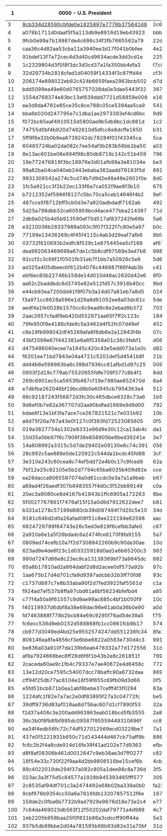 | 1 | 0000 - U.S. President | 0001 - U.S. Senate | 0002 - Governor | 0003 - County Clerk | 0004 - Question 1 - should the starting time of the annual town meeting be moved to 6:30 PM? |
| --- | --- | --- | --- | --- | --- |
| 3 | [8cb334d28590cbfde0e1825897e7776b37564168](https://github.com/TrustTheVote-Project/VTP-mock-election.US.14/commit/8cb334d28590cbfde0e1825897e7776b37564168) | 2c62af95112fd3bcaef879359039d57cb5a74f63 | 511e2d6adfcf4dd96f98e5dcdd08aa67a95f66d7 | be1df024257c92686ac113b35b1e0d1ccaa33be6 | d8afc4008f7032fe44a789dd16afb5aa2ddac04c |
| 4 | a076b1711d0daaf5f5a113db9e8916d19eb43923 | bbb105c20d87e6fc05d02d698b5a952054e7698b | 5e0608e06aa3ac109b227944f930779bcb4be486 | a95d8cf214c25d7a782b0b7d3857bf49481a899d | 71ed0892b6a18b5fd91b15c4cf2544646d627e5c |
| 5 | 9fcb0e99a7b19987de4c686c34f3fb7665562a79 | 22d163349d42f7c03c03c88f4b5bb19f88609f17 | de35094ba6577845fdb8b1371ae98571d60226b0 | edfd8758bc5e108ed52f6eabf59c32ad2e736999 | d5d9f06d78139ac1ef529514aa00439427b5a6b5 |
| 6 | caa36c4d82aa53cba11a3940ee3d17f041b0bfee | 4e29106d9d7bf3f9b8df8e5152e4b56f109fd819 | 84f196e27c1fd67edfd31915c5fc392d96db4282 | 6c065412a9fdfba898b9b17f3087a08bc3c6d2df | 64e52d36e30855c2b5b2020bbfb5c89e2310cec8 |
| 7 | 91bdef13f7a72cec4d3d40cd9634acde3dd3cd1e | 225e4732c4ae0f462e22c71928ef6c749072ab4f | 768b31f54029ff4439dc3ac956bda704f1169b8b | c7a42960469f5e498efe91c03d06b328834f947c | a65fac9d93fb89cea68662fa9cddfb88b4b2de5e |
| 8 | 1c2329804d3f5f8f3dc3d3cd37a1fa350bb4dfa3 | f7c8391d2c51709babb009a175cc755283485612 | 83c4521e7395ed24e297509f64a01b16b91f909a | a92290df3318c7ba18dc141d078818b43a287ef8 | f846a9adcfa1ac2e61ae0df0ac1131b96271433b |
| 9 | 32d29734b2816cfad1d04059f14334f3c87ffd4d | cf301091386f7f4c3fdc6f7e91baa8fe238e1e75 | 59231bcf71d7b8bea03e5e7456b11849132bdf70 | 44dbddf23f6055e11b4e3d0d3dd31ffa1569469c | 27a4fec7ccc558b71f5bdc210b2a17d01647003f |
| 10 | 206174e898022eb82c424b6659faea2963bcb502 | d7deecf61b0696dc501e4000f1cfb88d432f8337 | aa913235fec5242b390e702f8695f2777bc049c5 | 6b8f519262d1a090bb20c2575f15d73277d7593b | 7bc7fba227eb8275a5dd5284af6ca73ae347056d |
| 11 | bdd5099ea49e60d0765757038da0e3dae5443f32 | 367bfb5176b09c40dac9f66eafa8ca3f4ab2dc99 | bcaec7d04a3d43ab82a9e1727eda2b9f35773df1 | 4e139fa6e1f380435359fd026e7e14d012c36913 | b970b4224428ce52cffb68754c1900ea07d1c670 |
| 12 | 1554d768374e83bc13ef639ddd7721d58859e008 | e16b6804fb4e02c9244fddd73ecb3d50caa9e99a | 70167c2499bef1744e465967259209209be86902 | db2a9012e71bbd5bfe8dd384c4d178788f156ea8 | 0dd1200b4560134315d935a55b94b5593001841f |
| 13 | ea3d9da4761e85ce35c8ce788c05ce5394aa5ca9 | 54184ffe8a2161d73660ab24b2368704e12e8e3e | b69e58663ad78778406d97ab6653fcd8c171598b | b4dbb2afb9be21ef56a2db0b9d2a6bb0a9210604 | f35571c7ac5f50fec941bea991da1a841f8e7e27 |
| 14 | bba6b020d247795e7c1dba1ae2973393ef4cd6bc | 9d91fa96b1f19409146a7b11716fdd9f244d77fe | 2101eff4624c6fdc229a0a7f3956bfc27f423c7f | 47b18d4c5df95148a63007a65b4a8c9520ce606e | 1eb3f915b49598a1c8bcafb5f56c36623281dbf2 |
| 15 | f072bc65eaf4910515d5800ae9b5db9bc1dc881d | 1c2fd8d08c92be91ff3513b39f474f2c7966fd65 | 53583016488ecc629912253efffd34474ff68d78 | e11363d2b29fc633203b975733208c7180a7ebc3 | 832fe489f1b9c32e921da6f62a258d9b760a4bcc |
| 16 | 74755d0bf4b920d7482610d5dfcc6e8dcffe1650 | b312176043673a64f3588867248056971abb96fb | ea8bac18636d32363a8366528fdc86e168b88298 | 5d9ac28b230c0891a4722c6985d171c3f5b36d82 | fd07e5922779cccff4d6f1a3b2dbc21c42858be9 |
| 17 | 5ff9f6e32b0b9ea8739242dc78284f01f43345ca | 5ca6ee3f9c56cd600ebff13d3fcccf4739acf3c4 | 040419d9c05a45f76cf5a5d05efff884e8cc5eb7 | 7da5e49a49a8d8b501d2f11b2e0fc3e3736dbb95 | 87a91eafafe1ebc3d645d5323bb6e6b0ec0837b5 |
| 18 | 60485724ba02da082c7ee54af3b283b58bb1ba50 | a038362745eb44fc05f4adaadc2521a7eab292d5 | 7462099f408594ea6a5c958f55475b6d28184a58 | 4641007c6d4298c014266ec02f23c2c862b562d9 | 1c36d0d3f0d02dceb78d0a21f527d8178855a1ab |
| 19 | 8e13ac601be08e994f98c80db8718c142c51b459 | 796270f11684f82aaf6f7d6f68fe9d57509ee561 | c14e9175d0ad97d126bc571885bc0b93761aa926 | 98427c87574d8865e2b4ce380418ee482b6bc39a | b2bf4c3130b31e5de09b754705a0134115a059e6 |
| 20 | 19e772476819f3bc18976e3d01afb99a3e81034e | be33175fd870d383400224753b2e24d4d379437e | 25c3dea40d441daabf9f2c38bb20b551b7b9addf | d3ea23c52502ee3b474d29159557280f0ae40677 | 0c03da9a81fd45c77b64885efda730eb0b2dfc92 |
| 21 | 99a62ba04ce040eb2443ebaba362aadd79193f5d | 881e344347a1d4d2dc87cbf6b21657b66074848e | 625ab432de9ba216db0d019d98308f4bb82d507b | c217276edd3138c94208de76449d96560e23962f | 1d73472970b282787cad4313533357a08cc3148e |
| 22 | 9931306542a274c5cd74b7d9d2e48a48e2601f0e | 8d0e9afb9fe44f19f5d2e766cd42806de3f75d43 | 17767740e0c7cc4bf810d95e393718c3660db175 | fadc21797f1260793b178f4ba1a63ab6689d6e29 | 75231a764969cc604397c03790220e7c38600c16 |
| 23 | 1fc5a921cc3f2b22ec133f6a7ca052f9ae8f3b10 | 67985e386dbe4681eda111640f012077fa3420ab | f9c2faf8d2546ebd09c06b6661d3441b27c12010 | 56231e95fd6c663620579a7d7265e702a5960444 | 6ac024e4ac01d69b77a60c045666b7da2871d79a |
| 24 | b7212352ef5986f8127c5bc70ca5ceb14646f4b2 | 9ef3cdb7746f3f5ca7d82ae49eb208f2226dade4 | 71d65bf5a8775ef50567058ef61d1e1c46ac8d29 | 4089164f30496b035ca9ab3e64df913aaa319418 | 6624e1baa6e3e8b00cd4620df2626dc9f2aabaa8 |
| 25 | 487cce5f8712bff5cb0d3e7a820adbdadf7162ab | 49296c7252380536e710e14e9272774973a6b2d1 | d4579fdc7c2501a9b8d90e3e7f4aabde2991b395 | 8f900d7088809040a96e59f82327ed040853cdd6 | ead5b53e371b10a36e7815c59c51f35449d2c77b |
| 26 | 5d25a798dbb32ca605959bcd4ace477bba214397 | 71dbe6e42fde67401d68f523d61599573709d23e | 32eeaff158a955f5f99e6b97210dddcb2e7d2726 | c1ef31c9decf215f4f6e8a1ac63528544f214a11 | 29cc36a424dcc3d025f7e99eca086de6daf3bdd2 |
| 27 | 2db9a025b4d5b913590ef70d517af837242fe66b | 5a6c0e128d0408850b7401fc10e247d771d2dcbd | a9711ae941d843085a05fb0d90674cef9cd7531d | d52c1e5c5c5ee5f51a07dae05ec26df9ad46f127 | 521b79f558ba657c7e63747ba0ad5c1e2010de4e |
| 28 | e3210036b28337989a093c3f07f322f7c80e5a97 | b0cec9d3653645bdac66e3a13dd0fdf78299558b | b80da5b1220d8b3e9477b3d849afb80102d926bb | 7f7a44eb40b19ab8b59ba8b99b385a570b13348c | 518e504b2709b9f90d69e52fe4af37310eefbe7c |
| 29 | 77199e13436269c4f45f4115c4ab3d29eaf7afb6 | 9bfa71d66a37610f6e7c103af0a0ef44960c803e | 08d21b02176ce4e4c361d607721dc251af0ddc34 | 11dac5ec4d3cb0a02adb6c2f65dc7b39cf3a0f42 | 441f49e9f76a280b125607f6623bc29788e8495a |
| 30 | 03732f610693b2edfc8f529c1e875445ea5cf168 | af671d032c71e567e3128f6bd587b8d0622ff520 | 4b2b0f3bc2a0fafd4ecf2a88e592b7ad82d21ece | 815523068f3c31bddbcd806eb0118dff102a3b6f | 233ea1394b1e7c83ee4767b343dff7d9736c0071 |
| 31 | dea992063469699a67de1c5b8cdf97569e3ed7b8 | 9987af3a3df0f589181725ac19febce09c8f23b5 | e83486f567bb8dee1748251008ced40a907946f8 | 210dc3232cc224892165b27891311fe267be6a42 | 3a802e0c01be54893f99d6094dcbb4c296699425 |
| 32 | 92ccf2c3c66f1f0501fb31eb7f1bb7a50926c5e8 | 5d60e4d6b525d46b46d84d787872b821e3116a79 | e3430f98f1d74bcaec3792ef0e3461e01a985d9a | 195fb93cded5e59436e9cc2874174772d58a032f | 9f70f7d09564b2f9747dc4bb39a730cbdc6f00b5 |
| 33 | ad325a405dbeecbf612b4076c446887f86f4ab3b | c41cbca909c0f88cb7bef7df73d26a91089a41d5 | 2d0ea306d669dee70664d9f63eb7a99c3fccdd3e | 0e9884bf3734845a4247d5d8a2f934c4ff66c1a4 | 46306fe47b20124b38a24a16a2c0ea57aa08acc5 |
| 34 | ebf6ec80b22746b158de14d010d48ac2630d42e6 | 9f00e1d596f10f4defc3d9796a40e4216495877a | 3fd079ad5c47c94f58f5b3d7cc9f6c975a286a3f | 61d8d8f51c3f726c262a01ea565ee0b6f6cceb02 | 05e7031e9fbef3d7b48411f2cc7f6a113fa0d6dd |
| 35 | aa62c2baddbdc6d3745e82e512fd57c3916b40cc | 9bdb137b52dd388f147aeaa5355d0c524270ac90 | 30a3ed47b88537dfb0c44fb0882c7cc00bb61471 | 24aee668bc1aa3bc1af30d35610ceda8f23323bb | a02fa078a344790bdb80ee110120070aa300a70a |
| 36 | e44cb93ea7200dd41f9f07b3a14d07a81eb7a8d5 | 024b5e5b630ce9e7a58d371b912b7c0a53c28288 | b89b3a1d6980b1bad68467cebada1fb944e3ae7f | e25c9ffd4fb80c802bf682fa1c444f8a93ea1e76 | e449b835e3cb131535f76a7bde885d5d1c388dbb |
| 37 | f3a971cc8628a596e1d29a8d91052ee8a03dc61c | 5decf8e82c688dc1039f1c5652c8bff24a903377 | 5855e3474d92ad7ef1cd404e5161c164fa8c2df9 | 4e555417df0071ccf574dbc255d15a7a32a54dbd | 8bd1b900c40e0d4ed2d9d65f3244868996aeb239 |
| 38 | aedf4a1fe0028b1570cc6c9ead9c6e2ebad9b372 | 7033e21efd1cfe154080ac6114fd3e3a462bdb70 | e7e90f303439424ddb5c3d5d010729a3c723ea64 | 3a5272ac653dcd85cc0b37b8c8f8b6eed3bc23b7 | bdbbe407a973f246541252991cbdd5cc9a19964d |
| 39 | 2aac2657cfadf9eb420d552971aa65f7ff2c123c | 184ee0bcc0e6c45f022da1e498a8412d3d7a7e97 | cbff9042049cf04f1e3239fd668346d022fdf945 | 000741df9ea253a227016e1b68dbcecd9a61fcf3 | e7f51f8584b43b19f911286bdc21acaab2567301 |
| 40 | 79fe950f9e4186cfde6c5a3462d4f52fc07d49ef | 452276acf0fda596e3aa26c7dc12b029099efb7f | 2c207b6afda00478a1b9e37aa2ed056bb48f8f59 | e76aaba9231640fc4b24b76f949775cee74e4670 | 8116fd5e59689b7fc21053cd6e79f07b50ad0c4f |
| 41 | c9e19fb998042df45289afa6f8db6e2a12943f4b | 07c4893a206466841dcc2f8d3475df877db30b00 | 259c5b80a3d48b76ed2c4535c02781b19259b84b | 7672aec0cd5b6e03b88c6868cd368a56bcd99d29 | a6fd7e4bc2525baf309c39ee3dd28c7d6b5e30a2 |
| 42 | 43bf2099e67f442381e6a6f5358a01c38c3febf1 | d062537babfe741604bb326a46356829f33aa126 | 37e61aa218327234a07f9c5e356c663819fa0330 | 769459f17066dd5307c9a8499e94f4b16fc29a19 | 69713f28ec56c2fc82272ee3c85ffd5340d3c693 |
| 43 | d475486040ecee7a1645c420c43e5edd073a1e0c | d820f6ad9a7b9bf4bf22411724873d6026139f9d | bfa6ea8e28c36e78283c0405a720dde0f292a362 | e5cceca1a4a75666bfa394a599bb824863115d0e | ac5aec1f934dd78888eb28303bac1e6a7d0c1205 |
| 44 | f6201ee71bd7843e04a4721c5201def5d4541b8f | 21b0cdc8ecc8bcc37fe759dbd405b81005a5e99c | 25053f70174052447fcb0075e8c590de0f8dc1b2 | ae33066d58f1b4b22c4a2ad9a929de41211682f9 | a98113eb96d09ae201a45c522aeb7c03cc320980 |
| 45 | dd44b6e598983ba6c398d7936cc81afbd1d97c25 | 00991c31cd575f60fd01c1ec5dd3695a63ba6c6a | 670325ffcd1e1bb476ff38fbce71c4b8f4bbcbd6 | 3b4f95d40b135b3c64a59e43e2d5371ac106c4ce | cc2858db0eb060146946170792b4c25e21fc4bd0 |
| 46 | 0903f2d19c779ab75520955fdfe709f377c8b4f1 | 8dd323c0a30d084277af807179a8c074fce92741 | 28ee10b803cbf18e9eea777a7dd4c1fdb33d34d5 | 0f459a2e5f7b73a88b4e2855ce456e5aec5f68d5 | d7c7d1633e8802d26c5c9affeb4282343a8e278d |
| 47 | 269c6901ec5ca5653fb487cf19e7980ae852470d | 6a407475c72c43568467e94a72fdebb9c63e76c7 | 7db4645160204ccdff8b454b30fe209189b8b36d | c2f8fbb96982156b6b59d758926b95a6c7c7b111 | c920c6757f1e648ddf950b947ef5177d247e12c3 |
| 48 | e7dbfbe262046bf19bcd9b0e60f45cb7954363e4 | 512c307b6b4911b14742187d0f937d584a018231 | a8006d2bcd6867711042913d1288a880a7f4f2ba | bfcc3e3269d14ab5c196fd001c066bbe003d9773 | ad279db47e1c9fcdbf90787897d06a96de2d49dc |
| 49 | 66c92187243f56872d3fc30c465dbce6328c73a6 | 1b561d38e62526c2668d0949c4c5bc1f148ce49a | f56ca68d0a71887e4672cc581ab4c043664ab216 | f62b890028940058ceead6034065b38e29243783 | 6f02c2771b2cecf57aef89a57cd9015f1f89e9da |
| 50 | 9d8ef0b7e82a367707d2aa90bdfad1669e9d9d00 | 79244ab3f099022c4f0e98b4e8dcd1e565a1e902 | 7922b391fe64bf57a0c869c84ad69cba4821c0f9 | 73e8bd9658d7c18691ed250fc644a877fb18648c | 4d7ae77f416514760388e69c3a43dd4e49f88915 |
| 51 | bdae6f13e1bf3fa7ace7ce267821521c7e031b92 | 10bd7d8b17867b9acb47a41df5887bef25b261e1 | fd69fba5829276ee0031c0bd3e78fd9beffda787 | 76e60b2e873b305fe5a74aa7c912458bf1f0df53 | 33f1d676b3fc088b014397711306113634abb4c7 |
| 52 | a9d75f26a767a43e0f127c0f393fd72523085605 | 0f5286c390d1a653879b3c8233d1008ffb8528d2 | cb508289a006dcfa35c3e6709fc0030be042500b | a0e2ec1f429d87ca8500401020ac22a6210cdcaa | b2e68f49a9595434d851d98073d017e7c6765c70 |
| 53 | 019a3827734a1302e8331e96d9e30c12ca13ab4c | da1ed74c78d3326dc3fb8d577ae1f9a2142eb3df | dea339042eed345e076267d76de8bd5a56f44e5f | 06cf929abee38c05fa8bf996624e70027fca8e03 | 23cc827c29e989e8a2d127dc15cf060b27b463ec |
| 54 | 10d35a5bb97f6c7906f38e858905be8bed39241e | 3e793df706cb09639b3e0024126724b601d4eced | cc31d557d112914df1b2ef8bac2787eb84a9ebfd | 10f269d63a74feed0502f3dc60892d02c4826e48 | 41c19d43063623d0389f0379eaa051243fa3da70 |
| 55 | 14a808992a3315c5d7de29402e09130e6c74c391 | 056e4c10f0bc850043cce5660cf292074f4e98af | 178b8a630347044b80b130a00dd3db2fe09d7ed9 | e539a3c72f183e28106a89fc0d807ae1d3d6e8cf | 677152094fd64f96ef751e78eb7359e6eeac4ec7 |
| 56 | 28c992c5ae888e0de120922c544da1bcdc45fd88 | 3cf14b8f363a4738d88bd9ff2c38377f1274be06 | 3a8786b71e76b3f01b0380a300910a431fb3d3d3 | c235c46b5157adc1f2f696fb568f5ec0b7d68ff7 | 946f21257bc19618b2967abfff67f7ce7a16f731 |
| 57 | 3e310e243c60cea8c74ef5dd72e4b0c17c9fced9 | 62adcd41d638baa8e4d9369c3ecf1c3a8ef550eb | 5128654f9ef0cfffe4d4d811430942d822a574ed | 5312781d612dd88b187f44984fcb05631da5052c | d253c5394a6d416a90c6356510e1c7e9b64a1810 |
| 58 | 7bf12e25c82105e5b2d7794c65ba6035b409d92e | cce891dbef420e60e6bddc8fa0dec87e168aec8b | 1f0296ce109305029e89ed6a2e1b31e17bddbbdc | c20def9ba0c9bad127bd19c2c134017671bca79c | 64e8e43fcb951b4981b98cc4fe8c06e1e11353e4 |
| 59 | ea26dacca8065587074a0d61ccdc0e3a7a1a9beb | b67baa25a5681024cd8e62acd18961a747e03ede | 49b07aefe54d463f56a21961b965e6b334728da8 | c171ef8b7871123e99dff424395f533422d77866 | f1ed91e79ac101f7c133e921fbd6c815f26b163a |
| 60 | a89ad4f26aedf307b8483557f4d0c3f52bb99149 | c0a0118bd2016b3dff34894577fa8edb1803aab7 | 48467d60af72cbb5d4d7842cc5a56eb0f148d920 | d2184db0632970f39c7a9378775a9736798cfeb7 | d04e4b8696d0708b1890a773aa130863bd24a1a0 |
| 61 | 20ec3a9080ce8d4167b41843b1ffc6905a172263 | 8bef5f87658c40bbe7dcda814422a59e844b204d | f088442581dfac4332d8633239c0272f83f8ee2a | dacba213d14d28e5fb6dc4c5d8be88d37b6c8166 | 2cbf5011576f0a6dc49817c5619df237726358e0 |
| 62 | 5f0027767861f7476af15f15a0d9d7912622dee7 | b81524e7729f3ee9bb9040f53cd17c64fe3a5d6a | b030f5abe55b952b305568d63860c59aeb9a21b8 | 099833717b4a067a80de3f1ee9fef9c5a44be872 | c24da1c8640e18279733b0a7e37adfc490d1c54c |
| 63 | b331a1278c57199d880cb39d097494f7d20c5e10 | 34d852163416ea392f60e0fdf9178b35ac17f797 | b0f9f95fe737d0f4a1f619797a18dc02642bc7c9 | db2b5c80a8c129354f6e79c22bd0c1f0f0e64776 | 1a63ae35dd768f91b01a7cc2e8460c1efd457241 |
| 64 | 9181c646d2d0a26afad08f51c8ee222194e62598 | aac5c43654abb6e365845283acd9c2574b4827b0 | c32fb8af5013949c5b92c6c9f1394d6516d608da | f373c0f0e1c530f7131eb9bebd00e6eedd1a34c8 | 12b577c07c92f9d5cf6007df61b231b6612ac351 |
| 65 | 6824729789f64743e26c5ed3e819f6cefbb3afe0 | c67ddff3c8ec2e1a5cb9c9a0ca367ed535a543b1 | 815e459ba1a97454ebd280a948608cbe1ff4e10e | 72de6bbc56d17d9bd702db46fb61a7246a0338d4 | e5ab866fb5ac5b251d168c1bbbfec210a6bc51e8 |
| 66 | 2a910a6e1a5f26bdadc6a2474fce8170f9fa9155 | 5a703310db5a2746133d5ddd0170cab605fdc3a3 | 99d105f646395e4247090b0ae79c1d3ea7b12630 | 7d92b35378c64941a3041d8552411b1d05d4ab3b | 5c311304644ca7d13fb60619438b5b1e09182348 |
| 67 | 0809ed74cefb10a7f2d7308842260b9c90da30ae | 10d9ff858353265f33f1d646e4af2dcbbd2a5b95 | 404f9a64d0bdd49a24376f5bf9d402df4645acb6 | 004028d09e64278454e07d006f10a84f83b2ac46 | 00e3b8d6f4a0d3c734ee3a31ff73a69af00dcb0d |
| 68 | 623ad9e4de6f23c1d03325918d0ad1e6b65200c3 | 96398cd172ed77727ccc10bc8777b60ff1c6041e | e7ae21ba353b9638126b3e6150d4add73606c817 | 47fda83a1a32555a06e261825003c4a56a23475c | c4eb90df2db94891570d4ab18fcf0c635ff3cf24 |
| 69 | 990d7247d86e8c23ec9ca13138369bf73a9645dc | 66270ea94d1d2af14dceeacd305fb9c474ac5d18 | bf844ba1a2e505b14550206a376e0d744e809be7 | 6cf0cd96e78c9d1dedf431cb24f20d4f5c818ea7 | 40da95b36227cf21c6e6ee9a2a4977042a515ea2 |
| 70 | 65a8b17810ad2a864dabf2d8d2acee0df573a92b | 97ce4be53bffbb76e15687906acf08ced04bdf54 | a88fc347b40fc77ee3f4fc51fc190ad2de29d26b | 8a53ddc5fb8e15ecb3c700f588dc2d707bf19f3f | 151bc525ee03aa0a96b04ee28de9315506bc3824 |
| 71 | 1aa675b17d4d701cfa9d9397adcbb32b3ff70fd8 | 93caeabaee98ab4ed1a63d63721020afc8b9fbbe | d23a6e9680a1e0839a38cb5b3ccba55c4ffda6c2 | 9621f468c0b3884db178fc1e65d2fa00e28d71fd | 72c239ae4bf958889535ae953fb2132f2c5d4f4b |
| 72 | c1737d687c7e8b33aba90f2d7fed3922faf5561d | c1ab4e1801f1b2e9a509147cba8d1c662a9100ef | 931dee433b848b1701f7bdea7fd13be9b88d0ddd | d91810f15bc370dc6d0f4c0b4e5cdecbcb4dd9d1 | 8374d998dfc22b8f6854157388b24377e887148f |
| 73 | f924ad7ef537b8ffa97cbd61a6bf56234bfefbd4 | a95634873b4f54a4d2278068dc19871a8b658a81 | e3427f63d98cec36f907fb6f9ef77cae662876cc | 47ef90eb6aeba1a34ffc567b5b91a2c4d2c5d638 | 18d0330d405db6188dd16fddc1ab8cfac3b4ea15 |
| 74 | c77f4a50a9f61557c9d9ae99ac885c4bf1b050f9 | 10c6e262691c206fa93c27d618578a2bd4925ee2 | cd88e51c599450deab280bf486c2ab8c4b1f1865 | 1c325e91270d4b179b28a89f57ac5d456383e95d | a8f4d491c56341fcdefb8ab6be7d5650c44382ce |
| 75 | f40119937d6dbf8a38e69dac96e61ab0a36b0e90 | a0dd9eafe15767288808be47c3791833b95b3165 | ec624171c6b3881dcf19c54d214de57d57f779b9 | 65220beb1b03eacb88897133b177583810fc5867 | 78067cdfc3bde890c37e0ffeb97a3e994ee9f7fb |
| 76 | fd7463888f778b2bcb84e69c9295f76ad5de39a5 | f759e8c415ebe614ad42c96580c0978743fa29df | e045182a75bf0e9d5f5b0536964b0cdce0e7e976 | be589767f18b66675846e56df62e70cb211952b2 | 3cfc892457b87fe0d00bcab54e98917607394f5f |
| 77 | fc6ecc536d9eb0152d588868fb1cc0861fcb9b17 | 574511c2628255a2e1bd4e3ef72ac3d517ef2c57 | 4100ff5731c7d98e8c75457723f3217b65155039 | eec9692de6fdd92710e7b8cd462a0194f0634987 | e9864fd1edca4157d6ef8be6ac11a320a0ac3ce7 |
| 78 | cb977d3049ed4bd25e9552574247dd551236fc34 | 8fa1335f703e49c838981018559807c73461e853 | 6e7e74736b27e67a4c5d7926893b317d92519adc | 4a07482dcc4c0776fc50490cb66f64f2fa5eb978 | 4bca10ad22623cd063b0d0a2f1a5190e346258b4 |
| 79 | 806146ea8fa4856cf3e6bbe6822a0563e730d4c3 | 99120a101a07b28c9c8d20021b08b33effe10d3a | 7c4b53d76a477f03ed154e55370d5c2ac10a94cf | 0b6539745616d580da3cd60c613226391411eeda | 3947cc9df97869b54b4b7e67f9abfb2ac11e044b |
| 80 | be836a03a910f7da139b6eab476332a77d172556 | 31d754a2b86e06bd145ea0757f3bfbd2b675109e | bd70321fadd7d38b13fbbac20daa378a7a071986 | c2f1b09b73b315afc72bb41c2f39eb4f820ac7d3 | 987f25d819ee510116647aae056b2752435c1418 |
| 81 | af8a7924668bec8ff28d6f6f1b43b2e8c261851f | 769e1c62d41b8dde936cba1b145716d53a890be6 | 43db66fdddb8fe81e33cf68043fe65077cdf98c2 | 85e498c114c1827510bf6fd717ecfb850be526ab | 72321023799e3e3e3421b3e7ae45886ccd856421 |
| 82 | 2caceda60ae9c1fb4c79337e7ae40672e4d6456c | 7727d9e88717c02e11ba3c434c9ee4b86ce87124 | 0dba886927a129c933bd27b67f8145a9811d804b | cec0d6b925afa08174ab2a1b9de466c3ea208712 | 4ea949d2623f2d77ed6d8064a82b060221a325e9 |
| 83 | 13e12d20ce7595c54007dcc78baffc90a6732daa | 869e08c187ae77b9e9dc093b45db00fd6f0f6e51 | dfab56166cea940d5aa054a14afa0081e290a5fd | ac91a174c42faf1aac166d030795d5796ac2063e | b4a5b09955a8719c66767a31d26afced30c52ff2 |
| 84 | cff94f25db77ac8104e18f59f655c69fb09d3d66 | 0f518a3b6e5af2ef769b644a7766b9492045d830 | ce675d92ebd39c13a17762135b9e13e9502ca636 | aac0eaad447448333fc231b75d3a4d648c730688 | 840e0a094832967f3b82ff202969de4ecbabcbec |
| 85 | e5fd51bcb871b0ea1abf8bebe37cefff4f3f0294 | 63af48025bbe9e4b3d0afb07eb5752003a278f8e | 67593ea1abacd237dc0d9b3189847fa7f8c30ef7 | c5931b9b822ab073e92df93436da84baad65e067 | b3f7420d5fcc43526016e0e4c5d7a9acb9113e1d |
| 86 | 1224afc1f82e7a7ac2e0df83895f27a3c04772fc | be593daa0b8d4b0059a53f709f268d8c9e513d16 | f643c198f1d4fb851baff74d0fcf048b5fc49178 | 2a7aca8b13813f7cfcc821bd5c467b7e03017b8a | 365dafaa0175a93362b25f131321fe8b7af5b155 |
| 87 | 39dff9736d83af018aa8d75bac607d1cf7890f53 | 32a12e9dbfbfffe1774ab7e1da3e08342e1ba9ff | 88b1353b525dc0273ef909b592c53eaf20fda691 | 1467a37f4dc929c5f8abc5971c2978099c4cab50 | 84f31f0ceaa9c4dc116d9e9639f48098d5d684d4 |
| 88 | f2d37a406c3e200add963963eab018bcd5fb3555 | 2a8f345b65736d220ca44cb280925995b75dfb99 | 82d4b8c0c5a0a255994ee175a4ff355e17010dab | 8ab6eef74b5ec62a74ea80acd347c6e28680f6a1 | 4fc18f496087222258c931774352354ebd30e702 |
| 89 | 36c3b0f8fb8fbf895dc09587f95559449310696f | cc882ae18049ff35882ebe9670d27680bf33dfea | 33bf9a90b0c386526db313da9748bb2c77e73e8d | 42e933cf501097156abebea8b8ee04bddd09e9c9 | 5724409ce6b4b9a8da4ac510515ea809965ba368 |
| 90 | ea34f4edb56fc72c74df527012569ecd03228be7 | 7a10a73ddbb1a7bd44f5fb935d66dd9ab06da2f8 | a90c2fd55d4f0cb249d9ec33a3522ae35bce9282 | 85b86f9bd6f28909f4b020b1c8a8d23689f745b3 | bf5215a712f0ccac29bc7901e3f7f914aa928eac |
| 91 | 437e0f5221931b650c71d143444d467cb75aff9b | 886d8fd9479153bd70d795de0da2c1d7f5e33e01 | 89379dc63c37fcc6462533a517a1780596fb63e9 | a9d91ea1ed482b4e5c2f87efb7d7906146c5f0b2 | 16166d2df0c7f566f3f3413bd42ff462f8c8934f |
| 92 | fc6c2b2f4a8cde914d16fe39f41ad102e77d9363 | efbe7591cf11ebedfc705ed40b8ca1f22ccd0450 | feabd5fe096155bb26bcfe9861028968dbef7520 | cb9d8aeaf504d6b322e4d14dac3c22e00591ec9b | 621339dbd01d9b5ca9b55774be76395598da3c4d |
| 93 | d8f8af08306b461d0012647c9eb36ae3d7ff0277 | c82ba03b33f099b10a6764737a5b680909270867 | 7df40ebbef59492c2fe7fc66bf92b5de88294490 | 8beedc8de79b56d41876eb4007fd9a3b66f8e48a | 783e1e028f0404b350d6e9b5638c80cb09ddd118 |
| 94 | 18f54e33c730f22f9aa4d2bb9808516be15cef6b | 4cbaedc3621c4873e5adca69f10205b37cf065ba | b7e4866fa95546aa2280b3970f5a9049c5daa3e7 | b9bf74eb519b7d21aaefd3b99223568ea9e0594d | 1a95421280e59920416de1d2b6e4e3798bd10284 |
| 95 | 89c4022019de294f37a082c805a1dee98c8a736d | 3f5adb2f39a52d77374e57abc6d9f54b6b857395 | 65777d4fbadf3b8dffc1e8858a08545afd9900a4 | b08fa1450203b3f7a4c6a330fdd833b86f775596 | 49dae0bd5c916914bf81514bb3a1008a36c2b0e0 |
| 96 | 023ac3a3f75d5c84577a1928b945393465fff577 | 3099e989cd7c7796d8e6f29d137c0440aef4023e | aac54b148e7f9cee17e613b8ad3e5f7f50bae870 | 66f8830481b01313cd3e74ee6ee9777ee5d019d4 | f247aa67a0db243229f32fbe650e2be67dd054ed |
| 97 | 2c8535af94df701c3a2474492e68b02ba339a0b0 | fa223b78060424cdb115344d7181bee2053958d8 | 9bc57c33142ed1a07e80c4538fb26b9fc379900e | 8d865d879e392d4d370015e4ee4d6529a875287b | 971682ad8aa39e5b7da111b08d399818655a8fed |
| 98 | 9cbf976b9354cc50a6a7816fdb13207857512f6e | 1670ae11910a4d754591eb58505206a49c9d085f | be0ce8b5ce90e06e995e2537221fc49449d2a508 | d8e11b1d1dd15e86e21708b0541e532a572337eb | 711f3eea4168c82c7db6b72f5fde8e5acbd4daf2 |
| 99 | 158de2c0fba6b7732b9ad7928e9676d18e73e2c4 | e775079db238623d143f553fa44392966558d1c9 | 885219213d073817491e8ff450a145fd1a67fe2b | 2b1cbb3d824959856b50ae417701fe0dc18608df | f0964e3180afe5ad6a3effa5a51e189c1a13d59d |
| 100 | 7c64da469023db563f12f50202daf79771a4d989 | 4c79ca2735372e1e43067e57413e3cac6415011c | dee41c44adab8388c457c2b4f8406aa58b5e2bd3 | 967d69738f83133db36e4f18f8917df66fb4d53f | dc86a715bba33b11fb02d45c93eba9e8741c3d40 |
| 101 | 1eb2205b958baa25f0f831b86a3cdccff90ff44a | 5e3add5aa97d5f77f4e895e465dc4219af36ace1 | 32c9c46c70e06d1133ab976184b1f6380e9fb991 | 7030086b98d0946dd3376711e830384c2e421e54 | 6a123bac4bd37b940df9bff1cacd0584bb161789 |
| 102 | 937b5db89bbe2d04a781585b66b93d82e31a70bf | 31dcdafea322a0e291970a6f4dd7d9300fbcc52d | 1a3b48bdbec4f1d1eab4412c96da29d0a78413b6 | fc5f245dcd5986eedcf55ac4a85b6f08adf4a3d6 | 8880ab4fe6a222a50f78349727b5e2bb1acb1427 | 
